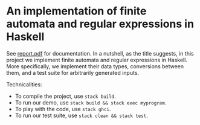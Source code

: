# An implementation of finite automata and regular expressions in Haskell

See [report.pdf](report.pdf) for documentation.
In a nutshell, as the title suggests, in this project we implement finite automata and regular expressions in Haskell.
More specifically, we implement their data types, conversions between them, and a test suite for arbitrarily generated inputs.

Technicalities:
- To compile the project, use `stack build`.
- To run our demo, use `stack build && stack exec myprogram`.
- To play with the code, use `stack ghci`.
- To run our test suite, use `stack clean && stack test`.
